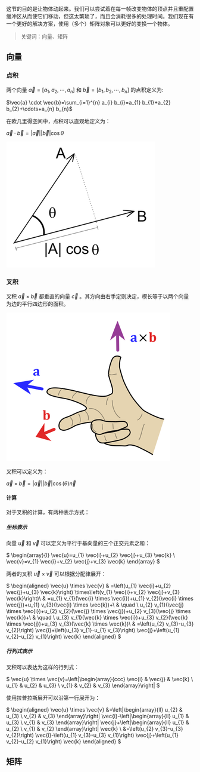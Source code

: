 这节的目的是让物体动起来。我们可以尝试着在每一帧改变物体的顶点并且重配置缓冲区从而使它们移动，但这太繁琐了，而且会消耗很多的处理时间。我们现在有一个更好的解决方案，使用（多个）矩阵对象可以更好的变换一个物体。

> 关键词：向量、矩阵

## 向量

### 点积

两个向量 $\vec{a}=\left[a_{1}, a_{2}, \cdots, a_{n}\right]$ 和 $\vec{b}=\left[b_{1}, b_{2}, \cdots, b_{n}\right]$ 的点积定义为:

$\vec{a} \cdot \vec{b}=\sum_{i=1}^{n} a_{i} b_{i}=a_{1} b_{1}+a_{2} b_{2}+\cdots+a_{n} b_{n}$

在欧几里得空间中，点积可以直观地定义为：

$\vec{a} \cdot \vec{b}=|\vec{a}||\vec{b}| \cos \theta$

![](_images/learnopengl-getting-started-20.png ':size=20%')

### 叉积

叉积 $\vec{a} \times \vec{b}$ 都垂直的向量 $\vec{c}$ 。其方向由右手定则决定，模长等于以两个向量为边的平行四边形的面积。

![](_images/learnopengl-getting-started-21.png ':size=20%')

叉积可以定义为：

$\vec{a} \times \vec{b}=|\vec{a}||\vec{b}| \cos(\theta) \vec{n}$

#### 计算

对于叉积的计算，有两种表示方式：

##### 坐标表示

向量 $\vec{u}$ 和 $\vec{v}$ 可以定义为平行于基向量的三个正交元素之和：

$
\begin{array}{l}
\vec{u}=u_{1} \vec{i}+u_{2} \vec{j}+u_{3} \vec{k} \\
\vec{v}=v_{1} \vec{i}+v_{2} \vec{j}+v_{3} \vec{k}
\end{array}
$

两者的叉积 $\vec{u} \times \vec{v}$ 可以根据分配律展开：

$
\begin{aligned}
\vec{u} \times \vec{v} & =\left(u_{1} \vec{i}+u_{2} \vec{j}+u_{3} \vec{k}\right) \times\left(v_{1} \vec{i}+v_{2} \vec{j}+v_{3} \vec{k}\right)\\
& =u_{1} v_{1}(\vec{i} \times \vec{i})+u_{1} v_{2}(\vec{i} \times \vec{j})+u_{1} v_{3}(\vec{i} \times \vec{k})+\\
& \quad \ u_{2} v_{1}(\vec{j} \times \vec{i})+u_{2} v_{2}(\vec{j} \times \vec{j})+u_{2} v_{3}(\vec{j} \times \vec{k})+\\
& \quad \ u_{3} v_{1}(\vec{k} \times \vec{i})+u_{3} v_{2}(\vec{k} \times \vec{j})+u_{3} v_{3}(\vec{k} \times \vec{k})\\
& =\left(u_{2} v_{3}-u_{3} v_{2}\right) \vec{i}+\left(u_{3} v_{1}-u_{1} v_{3}\right) \vec{j}+\left(u_{1} v_{2}-u_{2} v_{1}\right) \vec{k}
\end{aligned}
$


##### 行列式表示

叉积可以表达为这样的行列式：

$
\vec{u} \times \vec{v}=\left|\begin{array}{ccc}
\vec{i} & \vec{j} & \vec{k} \\
u_{1} & u_{2} & u_{3} \\
v_{1} & v_{2} & v_{3}
\end{array}\right|
$

使用拉普拉斯展开可以沿第一行展开为：

$
\begin{aligned}
\vec{u} \times \vec{v} &=\left|\begin{array}{ll}
u_{2} & u_{3} \\
v_{2} & v_{3}
\end{array}\right| \vec{i}-\left|\begin{array}{ll}
u_{1} & u_{3} \\
v_{1} & v_{3}
\end{array}\right| \vec{j}+\left|\begin{array}{ll}
u_{1} & u_{2} \\
v_{1} & v_{2}
\end{array}\right| \vec{k} \\
&=\left(u_{2} v_{3}-u_{3} v_{2}\right) \vec{i}-\left(u_{1} v_{3}-u_{3} v_{1}\right) \vec{j}+\left(u_{1} v_{2}-u_{2} v_{1}\right) \vec{k}
\end{aligned}
$

## 矩阵